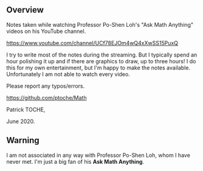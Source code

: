 ## Overview

Notes taken while watching Professor Po-Shen Loh's "Ask Math Anything" videos on his YouTube channel.

https://www.youtube.com/channel/UCf78EJOm4wQ4xXwSS15PuxQ

I try to write most of the notes during the streaming. But I typically spend an hour polishing it up and if there are graphics to draw, up to three hours! I do this for my own entertainment, but I'm happy to make the notes available. Unfortunately I am not able to watch every video.

Please report any typos/errors.

https://github.com/ptoche/Math

Patrick TOCHE,

June 2020.

## Warning

I am not associated in any way with Professor Po-Shen Loh, whom I have never met. I'm just a big fan of his __Ask Math Anything__. 